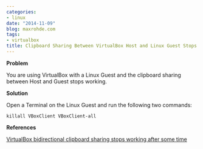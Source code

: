 ```yaml
---
categories:
- linux
date: "2014-11-09"
blog: maxrohde.com
tags:
- virtualbox
title: Clipboard Sharing Between VirtualBox Host and Linux Guest Stops Working
---
```


**Problem**

You are using VirtualBox with a Linux Guest and the clipboard sharing between Host and Guest stops working.

**Solution**

Open a Terminal on the Linux Guest and run the following two commands:

`killall VBoxClient VBoxClient-all`

**References**

[VirtualBox bidirectional clipboard sharing stops working after some time](http://superuser.com/questions/536827/virtualbox-bidirectional-clipboard-sharing-stops-working-after-some-time)